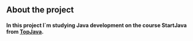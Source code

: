 ## About the project
#### In this project I`m studying Java development on the course StartJava from [TopJava](https://topjava.ru/).
